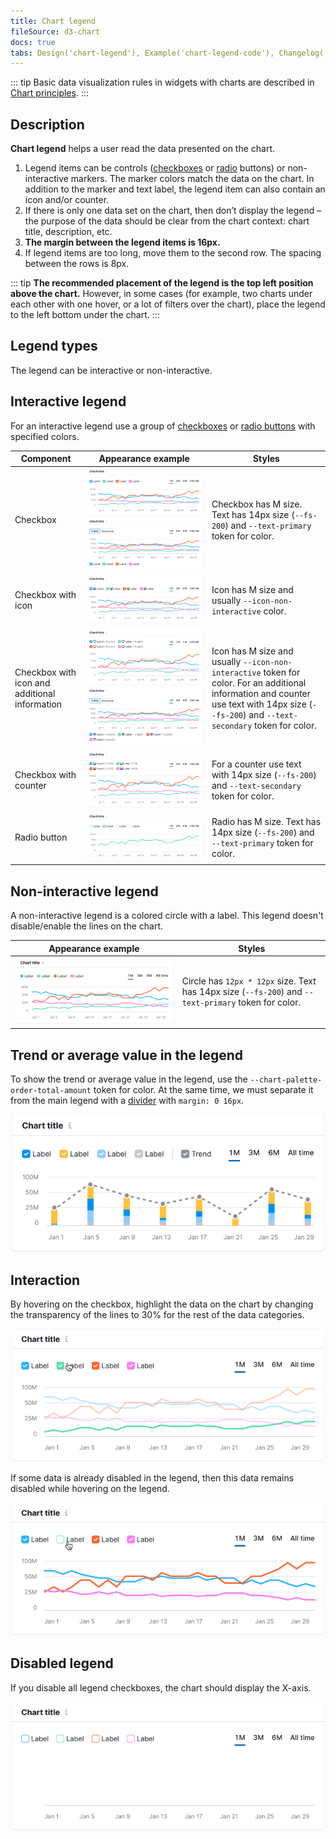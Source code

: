 ```yaml
---
title: Chart legend
fileSource: d3-chart
docs: true
tabs: Design('chart-legend'), Example('chart-legend-code'), Changelog('d3-chart-changelog')
---
```


::: tip
Basic data visualization rules in widgets with charts are described in [Chart principles](/data-display/d3-chart/d3-chart).
:::

## Description

**Chart legend** helps a user read the data presented on the chart.

1. Legend items can be controls ([checkboxes](/components/checkbox/checkbox) or [radio](/components/radio/radio) buttons) or non-interactive markers. The marker colors match the data on the chart. In addition to the marker and text label, the legend item can also contain an icon and/or counter.
2. If there is only one data set on the chart, then don’t display the legend – the purpose of the data should be clear from the chart context: chart title, description, etc.
3. **The margin between the legend items is 16px.**
4. If legend items are too long, move them to the second row. The spacing between the rows is 8px.

::: tip
**The recommended placement of the legend is the top left position above the chart.** However, in some cases (for example, two charts under each other with one hover, or a lot of filters over the chart), place the legend to the left bottom under the chart.
:::

## Legend types

The legend can be interactive or non-interactive.

## Interactive legend

For an interactive legend use a group of [checkboxes](/components/checkbox/checkbox) or [radio buttons](/components/radio/radio) with specified colors.

| Component                                     | Appearance example                                                                                     | Styles                                                                                                                                                                                       |
| --------------------------------------------- | ------------------------------------------------------------------------------------------------------ | -------------------------------------------------------------------------------------------------------------------------------------------------------------------------------------------- |
| Checkbox                                      | ![](static/checkbox.png) ![](static/legend-bottom.png)            | Checkbox has M size. Text has 14px size (`--fs-200`) and `--text-primary` token for color.                                                                                                   |
| Checkbox with icon                            | ![](static/checkbox-icon.png)                                                           | Icon has M size and usually `--icon-non-interactive` color.                                                                                                                                  |
| Checkbox with icon and additional information | ![](static/checkbox-icon-info.png) ![](static/checkbox-trash-bottom.png) | Icon has M size and usually `--icon-non-interactive` token for color. For an additional information and counter use text with 14px size (`--fs-200`) and `--text-secondary` token for color. |
| Checkbox with counter                         | ![](static/checkbox-counter.png)                                                        | For a counter use text with 14px size (`--fs-200`) and `--text-secondary` token for color.                                                                                                   |
| Radio button                                  | ![](static/radio.png)                                                                      | Radio has M size. Text has 14px size (`--fs-200`) and `--text-primary` token for color.                                                                                                      |

## Non-interactive legend

A non-interactive legend is a colored circle with a label. This legend doesn't disable/enable the lines on the chart.

| Appearance example                                  | Styles                                                                                               |
| --------------------------------------------------- | ---------------------------------------------------------------------------------------------------- |
| ![](static/static-legend.png) | Circle has `12px * 12px` size. Text has 14px size (`--fs-200`) and `--text-primary` token for color. |

## Trend or average value in the legend

To show the trend or average value in the legend, use the `--chart-palette-order-total-amount` token for color. At the same time, we must separate it from the main legend with a [divider](/components/divider/divider) with `margin: 0 16px`.

![](static/legend-trend.png)

## Interaction

By hovering on the checkbox, highlight the data on the chart by changing the transparency of the lines to 30% for the rest of the data categories.

![](static/legend-hover.png)

If some data is already disabled in the legend, then this data remains disabled while hovering on the legend.

![](static/legend-hover2.png)

## Disabled legend

If you disable all legend checkboxes, the chart should display the X-axis.

![](static/legend-turn-off.png)

